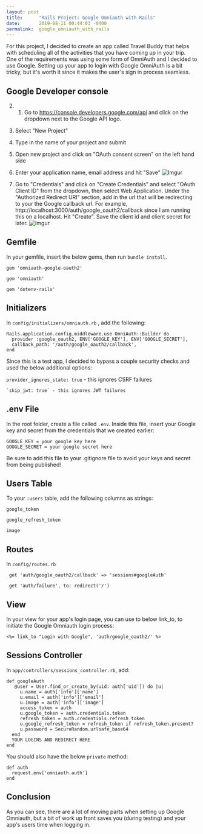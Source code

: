 ```yaml
---
layout: post
title:      "Rails Project: Google Omniauth with Rails"
date:       2019-08-11 00:44:03 -0400
permalink:  google_omniauth_with_rails
---
```



For this project, I decided to create an app called Travel Buddy that helps with scheduling all of the activities that you have coming up in your trip. One of the requirements was using some form of OmniAuth and I decided to use Google.  Setting up your app to login with Google OmniAuth is a bit tricky, but it's worth it since it makes the user's sign in process seamless.


## Google Developer console

2) 1) Go to https://console.developers.google.com/api and click on the dropdown next to the Google API logo.

2) Select "New Project"

3) Type in the name of your project and submit

4) Open new project and click on "OAuth consent screen" on the left hand side

5) Enter your application name, email address and hit "Save"
![Imgur](https://imgur.com/okyZj40.png)

6) Go to "Credentials" and click on "Create Credentials" and select "OAuth Client ID" from the dropdown, then select Web Application. Under the "Authorized Redirect URI" section, add in the url that will be redirecting to your the Google callback url. For example, http://localhost:3000/auth/google_oauth2/callback since I am running this on a localhost. Hit "Create". Save the client id and client secret for later.
![Imgur](https://imgur.com/TsniQWA.png)


## Gemfile

In your gemfile, insert the below gems, then run `bundle install`.

`gem 'omniauth-google-oauth2'`

`gem 'omniauth'`

`gem 'dotenv-rails'`


## Initializers

In  `config/initializers/omniauth.rb` , add the following:

```
Rails.application.config.middleware.use OmniAuth::Builder do
  provider :google_oauth2, ENV['GOOGLE_KEY'], ENV['GOOGLE_SECRET'],
  callback_path: '/auth/google_oauth2/callback',
end
```

Since this is a test app, I decided to bypass a couple security checks and used the below additional options:
 
 `provider_ignores_state: true` - this ignores CSRF failures
	
	`skip_jwt: true` - this ignores JWT failures
	

## .env File

In the root folder, create a file called `.env`. Inside this file, insert your Google key and secret from the credentials that we created earlier:
```
GOOGLE_KEY = your google key here
GOOGLE_SECRET = your google secret here
```

Be sure to add this file to your .gitignore file to avoid your keys and secret from being published!
	

##  Users Table

To your `:users` table, add the following columns as strings:

`google_token`

`google_refresh_token`

`image`


## Routes
	
In `config/routes.rb`
	
` get 'auth/google_oauth2/callback' => 'sessions#googleAuth'`

` get 'auth/failure', to: redirect('/')`


## View

 In your view for your app's login page, you can use to below link_to, to initiate the Google Omniauth login process:
 
 `<%= link_to "Login with Google", 'auth/google_oauth2/' %>`
 
 
## Sessions Controller

In `app/controllers/sessions_controller.rb`, add:

```
def googleAuth
   @user = User.find_or_create_by(uid: auth['uid']) do |u|
     u.name = auth['info']['name']
     u.email = auth['info']['email']
     u.image = auth['info']['image']
     access_token = auth
     u.google_token = auth.credentials.token
     refresh_token = auth.credentials.refresh_token
     u.google_refresh_token = refresh_token if refresh_token.present?
     u.password = SecureRandom.urlsafe_base64
  end
  YOUR LOGINS AND REDIRECT HERE
end
```
	
You should also have the below `private` method:
	
```
def auth
  request.env['omniauth.auth']
end
```
	
## Conclusion
As you can see, there are a lot of moving parts when setting up Google Omniauth, but a bit of work up front saves you (during testing) and your app's users time when logging in.  

	
	
